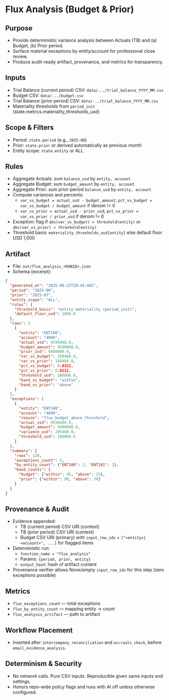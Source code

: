 # Flux Analysis (Budget & Prior)

## Purpose
- Provide deterministic variance analysis between Actuals (TB) and (a) Budget, (b) Prior period.
- Surface material exceptions by entity/account for professional close review.
- Produce audit-ready artifact, provenance, and metrics for transparency.

## Inputs
- Trial Balance (current period) CSV: `data/.../trial_balance_YYYY_MM.csv`
- Budget CSV: `data/.../budget.csv`
- Trial Balance (prior period) CSV: `data/.../trial_balance_YYYY_MM.csv`
- Materiality thresholds from `period_init` (state.metrics.materiality_thresholds_usd)

## Scope & Filters
- Period: `state.period` (e.g., `2025-08`)
- Prior: `state.prior` or derived automatically as previous month
- Entity scope: `state.entity` or ALL

## Rules
- Aggregate Actuals: sum `balance_usd` by `entity, account`
- Aggregate Budget: sum `budget_amount` by `entity, account`
- Aggregate Prior: sum prior-period `balance_usd` by `entity, account`
- Compute variances and percents:
  - `var_vs_budget = actual_usd - budget_amount`; `pct_vs_budget = var_vs_budget / budget_amount` if denom != 0
  - `var_vs_prior = actual_usd - prior_usd`; `pct_vs_prior = var_vs_prior / prior_usd` if denom != 0
- Exception: flag if `abs(var_vs_budget) > threshold(entity)` or `abs(var_vs_prior) > threshold(entity)`
- Threshold basis: `materiality_thresholds_usd[entity]` else default floor USD 1,000

## Artifact
- File: `out/flux_analysis_<RUNID>.json`
- Schema (excerpt):
```json
{
  "generated_at": "2025-08-22T20:45:00Z",
  "period": "2025-08",
  "prior": "2025-07",
  "entity_scope": "ALL",
  "rules": {
    "threshold_basis": "entity materiality (period_init)",
    "default_floor_usd": 1000.0
  },
  "rows": [
    {
      "entity": "ENT100",
      "account": "4000",
      "actual_usd": 9599488.0,
      "budget_amount": 9300000.0,
      "prior_usd": 9400000.0,
      "var_vs_budget": 299488.0,
      "var_vs_prior": 199488.0,
      "pct_vs_budget": 0.0322,
      "pct_vs_prior": 0.0212,
      "threshold_usd": 100000.0,
      "band_vs_budget": "within",
      "band_vs_prior": "above"
    }
  ],
  "exceptions": [
    {
      "entity": "ENT100",
      "account": "4000",
      "reason": "flux_budget_above_threshold",
      "actual_usd": 9599488.0,
      "budget_amount": 9300000.0,
      "variance_usd": 299488.0,
      "threshold_usd": 100000.0
    }
  ],
  "summary": {
    "rows": 120,
    "exceptions_count": 3,
    "by_entity_count": {"ENT100": 2, "ENT101": 1},
    "band_counts": {
      "budget": {"within": 95, "above": 25},
      "prior": {"within": 90, "above": 30}
    }
  }
}
```

## Provenance & Audit
- Evidence appended:
  - TB (current period) CSV URI (context)
  - TB (prior period) CSV URI (context)
  - Budget CSV URI (primary) with `input_row_ids` = `["<entity>|<account>", ...]` for flagged items
- Deterministic run:
  - `function_name = "flux_analysis"`
  - Params: `{period, prior, entity}`
  - `output_hash`: hash of artifact content
- Provenance verifier allows None/empty `input_row_ids` for this step (zero exceptions possible)

## Metrics
- `flux_exceptions_count` — total exceptions
- `flux_by_entity_count` — mapping entity -> count
- `flux_analysis_artifact` — path to artifact

## Workflow Placement
- Inserted after `intercompany_reconciliation` and `accruals_check`, before `email_evidence_analysis`.

## Determinism & Security
- No network calls. Pure CSV inputs. Reproducible given same inputs and settings.
- Honors repo-wide policy flags and runs with AI off unless otherwise configured.
